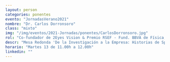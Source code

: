 ```yaml
---
layout: person
categories: ponentes
evento: "JornadasVerano2021"
nombre: "Dr. Carlos Dorronsoro"
class: "mixto"
img: "/img/eventos/2021-Jornadas/ponentes/CarlosDorronsoro.jpg"
rol: "Co-fundador de 2Eyes Vision & Premio RSEF - Fund. BBVA de Física, Innovación y Tecn. 2019"
descr: "Mesa Redonda 'De la Investigación a la Empresa: Historias de Spin-offs'"
horario: "Martes 13 de 11.00h a 12.00h"
linkedin: ""
---
```

